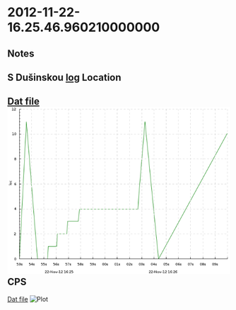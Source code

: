 2012-11-22-16.25.46.960210000000
==========

Notes
-----
S Dušinskou
[log](log)
Location
---------
[Dat file](Location.dat)
![Plot](Location.png)
CPS
---------
[Dat file](CPS.dat)
![Plot](CPS.png)
